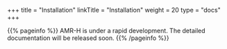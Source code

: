+++
title = "Installation"
linkTitle = "Installation"
weight = 20
type = "docs"
+++

{{% pageinfo %}}
AMR-H is under a rapid development. The detailed documentation will be released soon.
{{% /pageinfo %}}

